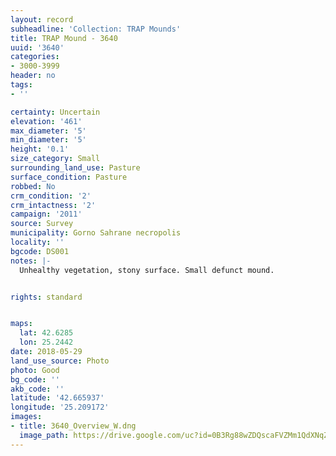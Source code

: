 ```yaml
---
layout: record
subheadline: 'Collection: TRAP Mounds'
title: TRAP Mound - 3640
uuid: '3640'
categories:
- 3000-3999
header: no
tags:
- ''

certainty: Uncertain
elevation: '461'
max_diameter: '5'
min_diameter: '5'
height: '0.1'
size_category: Small
surrounding_land_use: Pasture
surface_condition: Pasture
robbed: No
crm_condition: '2'
crm_intactness: '2'
campaign: '2011'
source: Survey
municipality: Gorno Sahrane necropolis
locality: ''
bgcode: DS001
notes: |-
  Unhealthy vegetation, stony surface. Small defunct mound.


rights: standard


maps:
  lat: 42.6285
  lon: 25.2442
date: 2018-05-29
land_use_source: Photo
photo: Good
bg_code: ''
akb_code: ''
latitude: '42.665937'
longitude: '25.209172'
images:
- title: 3640_Overview_W.dng
  image_path: https://drive.google.com/uc?id=0B3Rg88wZDQscaFVZMm1QdXNqZ1U
---
```

